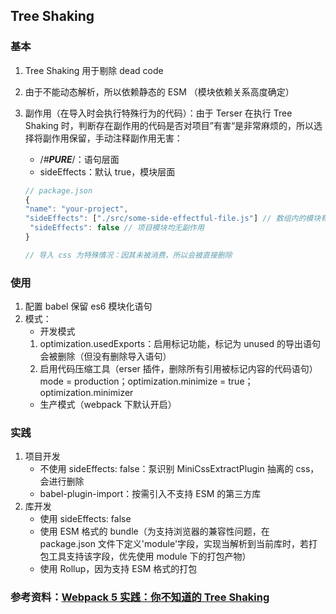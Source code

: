 ## Tree Shaking

### 基本

1.  Tree Shaking 用于剔除 dead code
2.  由于不能动态解析，所以依赖静态的 ESM （模块依赖关系高度确定）
3.  副作用（在导入时会执行特殊行为的代码）：由于 Terser 在执行 Tree Shaking 时，判断存在副作用的代码是否对项目”有害“是非常麻烦的，所以选择将副作用保留，手动注释副作用无害：

    - /_#**PURE**_/：语句层面
    - sideEffects：默认 true，模块层面

    ```javascript
    // package.json
    {
    "name": "your-project",
    "sideEffects": ["./src/some-side-effectful-file.js"] // 数组内的模块有副作用
     "sideEffects": false // 项目模块均无副作用
    }

    // 导入 css 为特殊情况：因其未被消费，所以会被直接删除
    ```

### 使用

1. 配置 babel 保留 es6 模块化语句
2. 模式：
   - 开发模式
   1. optimization.usedExports：启用标记功能，标记为 unused 的导出语句会被删除（但没有删除导入语句）
   2. 启用代码压缩工具（erser 插件，删除所有引用被标记内容的代码语句） mode = production；optimization.minimize = true；
      optimization.minimizer
   - 生产模式（webpack 下默认开启）

### 实践

1. 项目开发
   - 不使用 sideEffects: false：泵识别 MiniCssExtractPlugin 抽离的 css，会进行删除
   - babel-plugin-import：按需引入不支持 ESM 的第三方库
2. 库开发
   - 使用 sideEffects: false
   - 使用 ESM 格式的 bundle（为支持浏览器的兼容性问题，在 package.json 文件下定义'module'字段，实现当解析到当前库时，若打包工具支持该字段，优先使用 module 下的打包产物）
   - 使用 Rollup，因为支持 ESM 格式的打包

### 参考资料：[Webpack 5 实践：你不知道的 Tree Shaking](https://juejin.cn/post/7105022295474700295)
